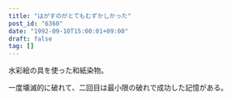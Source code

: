 ```yaml
---
title: "はがすのがとてもむずかしかった"
post_id: "6360"
date: "1992-09-10T15:00:01+09:00"
draft: false
tag: []
---
```



水彩絵の具を使った和紙染物。

一度壊滅的に破れて、二回目は最小限の破れで成功した記憶がある。
